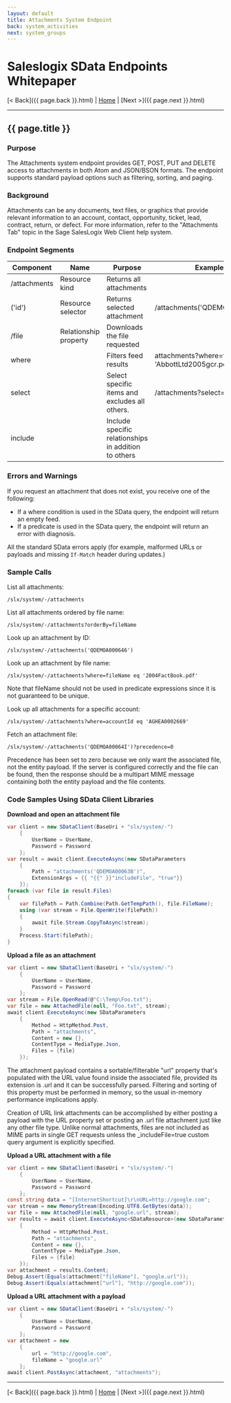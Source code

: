```yaml
---
layout: default
title: Attachments System Endpoint
back: system_activities
next: system_groups
---
```


# Saleslogix SData Endpoints Whitepaper #

[< Back]({{ page.back }}.html) | [Home](index.html) | [Next >]({{ page.next }}.html)

---

## {{ page.title }} ##

### Purpose ###
The Attachments system endpoint provides GET, POST, PUT and DELETE access to
attachments in both Atom and JSON/BSON formats. The endpoint supports standard payload
options such as filtering, sorting, and paging.

### Background ###
Attachments can be any documents, text files, or graphics that provide relevant information to
an account, contact, opportunity, ticket, lead, contract, return, or defect. For more information,
refer to the "Attachments Tab" topic in the Sage SalesLogix Web Client help system.

### Endpoint Segments ###
| Component    | Name              | Purpose                      | Example                        |
|--------------|-------------------|------------------------------|--------------------------------|
| /attachments | Resource kind     | Returns all attachments      |                                |
| ('id')       | Resource selector | Returns selected attachment  | /attachments('QDEMOA00036B')   |
| /file        | Relationship property | Downloads the file requested |                            |
| where        |                   | Filters feed results         | attachments?where=fileName eq 'AbbottLtd2005gcr.pdf' |
| select       |                   | Select specific items and excludes all others. | /attachments?select=name |
| include      |                   | Include specific relationships in addition to others |        |

### Errors and Warnings ###
If you request an attachment that does not exist, you receive one of the following:

- If a where condition is used in the SData query, the endpoint will return an empty
feed.
- If a predicate is used in the SData query, the endpoint will return an error with
diagnosis.

All the standard SData errors apply (for example, malformed URLs or payloads and missing `If-Match`
header during updates.)

### Sample Calls ###
List all attachments:

    /slx/system/-/attachments

List all attachments ordered by file name:

    /slx/system/-/attachments?orderBy=fileName

Look up an attachment by ID:

    /slx/system/-/attachments('QDEMOA000646')

Look up an attachment by file name:

    /slx/system/-/attachments?where=fileName eq '2004FactBook.pdf'

Note that fileName should not be used in predicate expressions since it is not guaranteed to
be unique.

Look up all attachments for a specific account:

    /slx/system/-/attachments?where=accountId eq 'AGHEA0002669'

Fetch an attachment file:

    /slx/system/-/attachments('QDEMOA00064I')?precedence=0

Precedence has been set to zero because we only want the associated file, not the entity
payload.
If the server is configured correctly and the file can be found, then the response should be a
multipart MIME message containing both the entity payload and the file contents.

### Code Samples Using SData Client Libraries ###

**Download and open an attachment file**

```csharp
var client = new SDataClient(BaseUri + "slx/system/-")
    {
        UserName = UserName,
        Password = Password
    };
var result = await client.ExecuteAsync(new SDataParameters
    {
        Path = "attachments('QDEMOA00063B')",
        ExtensionArgs = {{ "{{" }}"includeFile", "true"}}
    });
foreach (var file in result.Files)
{
    var filePath = Path.Combine(Path.GetTempPath(), file.FileName);
    using (var stream = File.OpenWrite(filePath))
    {
        await file.Stream.CopyToAsync(stream);
    }
    Process.Start(filePath);
}
```

**Upload a file as an attachment**

```csharp
var client = new SDataClient(BaseUri + "slx/system/-")
    {
        UserName = UserName,
        Password = Password
    };
var stream = File.OpenRead(@"C:\Temp\Foo.txt");
var file = new AttachedFile(null, "Foo.txt", stream);
await client.ExecuteAsync(new SDataParameters
    {
        Method = HttpMethod.Post,
        Path = "attachments",
        Content = new {},
        ContentType = MediaType.Json,
        Files = {file}
    });
```

The attachment payload contains a sortable/filterable "url" property that's populated with the
URL value found inside the associated file, provided its extension is .url and it can be
successfully parsed. Filtering and sorting of this property must be performed in memory, so the
usual in-memory performance implications apply.

Creation of URL link attachments can be accomplished by either posting a payload with the
URL property set or posting an .url file attachment just like any other file type.
Unlike normal attachments, files are not included as MIME parts in single GET requests unless
the _includeFile=true custom query argument is explicitly specified.

**Upload a URL attachment with a file**

```csharp
var client = new SDataClient(BaseUri + "slx/system/-")
    {
        UserName = UserName,
        Password = Password
    };
const string data = "[InternetShortcut]\r\nURL=http://google.com";
var stream = new MemoryStream(Encoding.UTF8.GetBytes(data));
var file = new AttachedFile(null, "google.url", stream);
var results = await client.ExecuteAsync<SDataResource>(new SDataParameters
    {
        Method = HttpMethod.Post,
        Path = "attachments",
        Content = new {},
        ContentType = MediaType.Json,
        Files = {file}
    });
var attachment = results.Content;
Debug.Assert(Equals(attachment["fileName"], "google.url"));
Debug.Assert(Equals(attachment["url"], "http://google.com"));
```

**Upload a URL attachment with a payload**

```csharp
var client = new SDataClient(BaseUri + "slx/system/-")
    {
        UserName = UserName,
        Password = Password
    };
var attachment = new
    {
        url = "http://google.com",
        fileName = "google.url"
    };
await client.PostAsync(attachment, "attachments");
```

---

[< Back]({{ page.back }}.html) | [Home](index.html) | [Next >]({{ page.next }}.html)